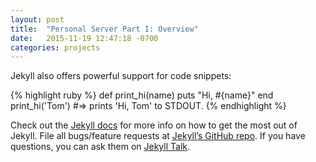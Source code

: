 ```yaml
---
layout: post
title:  "Personal Server Part I: Overview"
date:   2015-11-19 12:47:18 -0700
categories: projects
---
```





[](https://vincent.composieux.fr/article/install-configure-and-automatically-renew-let-s-encrypt-ssl-certificate)
[](http://bitsandpieces.jonmoniaci.com/2014/07/using-iodine-dns-tunneling-on-os-x-mavericks/)
[](http://code.kryo.se/iodine/check-it/)
[](https://github.com/yarrick/iodine)



Jekyll also offers powerful support for code snippets:

{% highlight ruby %}
def print_hi(name)
  puts "Hi, #{name}"
end
print_hi('Tom')
#=> prints 'Hi, Tom' to STDOUT.
{% endhighlight %}

Check out the [Jekyll docs][jekyll-docs] for more info on how to get the most out of Jekyll. File all bugs/feature requests at [Jekyll’s GitHub repo][jekyll-gh]. If you have questions, you can ask them on [Jekyll Talk][jekyll-talk].

[jekyll-docs]: http://jekyllrb.com/docs/home
[jekyll-gh]:   https://github.com/jekyll/jekyll
[jekyll-talk]: https://talk.jekyllrb.com/
